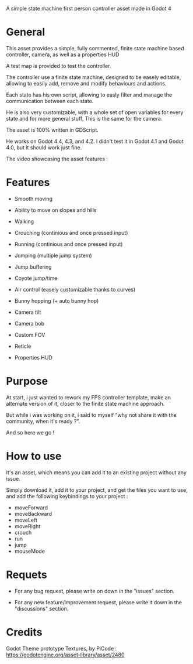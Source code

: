 A simple state machine first person controller asset made in Godot 4

# **General**


This asset provides a simple, fully commented, finite state machine based controller, camera, as well as a properties HUD

A test map is provided to test the controller.

The controller use a finite state machine, designed to be easely editable, allowing to easily add, remove and modify behaviours and actions.

Each state has his own script, allowing to easly filter and manage the communication between each state.

He is also very customizable, with a whole set of open variables for every state and for more general stuff. This is the same for the camera.

The asset is 100% written in GDScript.

He works on Godot 4.4, 4.3, and 4.2. I didn't test it in Godot 4.1 and Godot 4.0, but it should work just fine.

The video showcasing the asset features : 


# **Features**

 - Smooth moving
 - Ability to move on slopes and hills
 - Walking
 - Crouching (continious and once pressed input)
 - Running (continious and once pressed input)
 - Jumping (multiple jump system)
 - Jump buffering
 - Coyote jump/time
 - Air control (easely customizable thanks to curves)
 - Bunny hopping (+ auto bunny hop)
    
 - Camera tilt
 - Camera bob
 - Custom FOV
   
 - Reticle
 - Properties HUD

# **Purpose**


At start, i just wanted to rework my FPS controller template, make an alternate version of it, closer to the finite state machine approach.

But while i was working on it, i said to myself "why not share it with the community, when it's ready ?".

And so here we go !


# **How to use**


It's an asset, which means you can add it to an existing project without any issue.

Simply download it, add it to your project, and get the files you want to use, and add the following keybindings to your project : 
  - moveForward
  - moveBackward
  - moveLeft
  - moveRight
  - crouch
  - run
  - jump
  - mouseMode


# **Requets**

- For any bug request, please write on down in the "issues" section.

- For any new feature/improvement request, please write it down in the "discussions" section.


# **Credits**


Godot Theme prototype Textures, by PiCode : https://godotengine.org/asset-library/asset/2480




 
